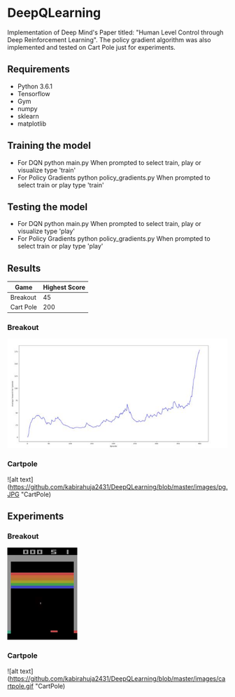 # DeepQLearning
Implementation of Deep Mind's Paper titled: "Human Level Control through Deep Reinforcement Learning". The policy gradient algorithm was also implemented and tested on Cart Pole just for experiments.

## Requirements
- Python 3.6.1
- Tensorflow
- Gym
- numpy
- sklearn
- matplotlib

## Training the model
- For DQN python main.py
 When prompted to select train, play or visualize type 'train'
- For Policy Gradients python policy_gradients.py
 When prompted to select train or play type 'train'

## Testing the model
- For DQN python main.py
 When prompted to select train, play or visualize type 'play'
- For Policy Gradients python policy_gradients.py
 When prompted to select train or play type 'play'

## Results

| Game |Highest Score|
|------|-----|
|Breakout|45|
|Cart Pole|200|

### Breakout
![alt text](https://github.com/kabirahuja2431/DeepQLearning/blob/master/images/dqn.JPG "Breakout")

### Cartpole
![alt text](https://github.com/kabirahuja2431/DeepQLearning/blob/master/images/pg.JPG "CartPole)

## Experiments

### Breakout
![alt text](https://github.com/kabirahuja2431/DeepQLearning/blob/master/images/breakout.gif "Breakout")

### Cartpole
![alt text](https://github.com/kabirahuja2431/DeepQLearning/blob/master/images/cartpole.gif "CartPole)


